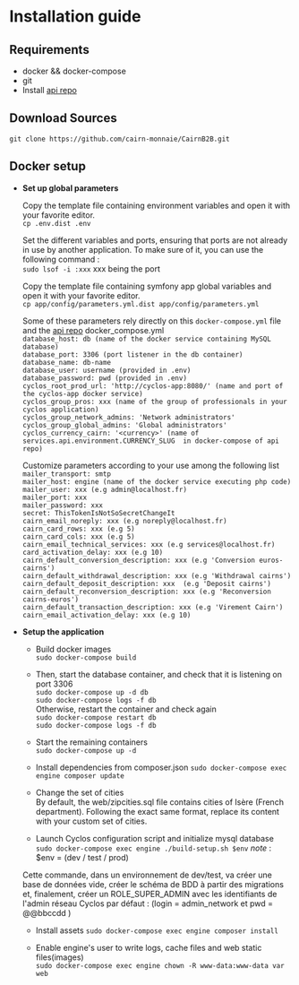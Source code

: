 # Installation guide

## Requirements
 * docker && docker-compose
 * git
 * Install [api repo](https://github.com/cairn-monnaie/api/tree/cairn)

## Download Sources

   `git clone https://github.com/cairn-monnaie/CairnB2B.git`

## Docker setup

 * **Set up global parameters**

    Copy the template file containing environment variables and open it with your favorite editor.   
      `cp .env.dist .env`

    Set the different variables and ports, ensuring that ports are not already in use by another application.
    To make sure of it, you can use the following command :  
      `sudo lsof -i :xxx` xxx being the port
 
    Copy the template file containing symfony app global variables and open it with your favorite editor.  
      `cp app/config/parameters.yml.dist app/config/parameters.yml`

    Some of these parameters rely directly on this `docker-compose.yml` file and the [api repo](https://github.com/cairn-monnaie/api/tree/cairn) docker_compose.yml   
      `database_host: db (name of the docker service containing MySQL database)`  
      `database_port: 3306 (port listener in the db container)`  
      `database_name: db-name`  
      `database_user: username (provided in .env)`  
      `database_password: pwd (provided in .env)`  
      `cyclos_root_prod_url: 'http://cyclos-app:8080/' (name and port of the cyclos-app docker service)`  
      `cyclos_group_pros: xxx (name of the group of professionals in your cyclos application)`  
      `cyclos_group_network_admins: 'Network administrators'`  
      `cyclos_group_global_admins: 'Global administrators'`  
      `cyclos_currency_cairn: '<currency>' (name of services.api.environment.CURRENCY_SLUG  in docker-compose of api repo)`

    Customize parameters according to your use among the following list
      `mailer_transport: smtp`  
      `mailer_host: engine (name of the docker service executing php code)`  
      `mailer_user: xxx (e.g admin@localhost.fr)`  
      `mailer_port: xxx`  
      `mailer_password: xxx`  
      `secret: ThisTokenIsNotSoSecretChangeIt`  
      `cairn_email_noreply: xxx (e.g noreply@localhost.fr)`  
      `cairn_card_rows: xxx (e.g 5)`  
      `cairn_card_cols: xxx (e.g 5)`  
      `cairn_email_technical_services: xxx (e.g services@localhost.fr)`  
      `card_activation_delay: xxx (e.g 10)`  
      `cairn_default_conversion_description: xxx (e.g 'Conversion euros-cairns')`  
      `cairn_default_withdrawal_description: xxx (e.g 'Withdrawal cairns')`  
      `cairn_default_deposit_description: xxx  (e.g 'Deposit cairns')`  
      `cairn_default_reconversion_description: xxx (e.g 'Reconversion cairns-euros')`  
      `cairn_default_transaction_description: xxx (e.g 'Virement Cairn')`  
      `cairn_email_activation_delay: xxx (e.g 10)`  

 * **Setup the application**

     * Build docker images   
       `sudo docker-compose build`

     * Then, start the database container, and check that it is listening on port 3306  
       `sudo docker-compose up -d db`  
       `sudo docker-compose logs -f db`   
       Otherwise, restart the container and check again  
       `sudo docker-compose restart db`  
       `sudo docker-compose logs -f db`  
  
     * Start the remaining containers  
       `sudo docker-compose up -d`  

     * Install dependencies from composer.json 
       `sudo docker-compose exec engine composer update`  
      
     * Change the set of cities   
       By default, the web/zipcities.sql file contains cities of Isère (French department). Following the exact same format, replace its content with your custom set of cities.

     * Launch Cyclos configuration script and initialize mysql database  
       `sudo docker-compose exec engine ./build-setup.sh $env` _note_ : $env = (dev / test / prod)   

     Cette commande, dans un environnement de dev/test, va créer une base de données vide, créer le schéma de BDD à partir des migrations et, finalement, créer un ROLE\_SUPER\_ADMIN avec les identifiants de l'admin réseau Cyclos par défaut : (login = admin\_network et pwd = @@bbccdd )
     
     
    * Install assets
       `sudo docker-compose exec engine composer install`

     * Enable engine's user to write logs, cache files and web static files(images)  
       `sudo docker-compose exec engine chown -R www-data:www-data var web`

